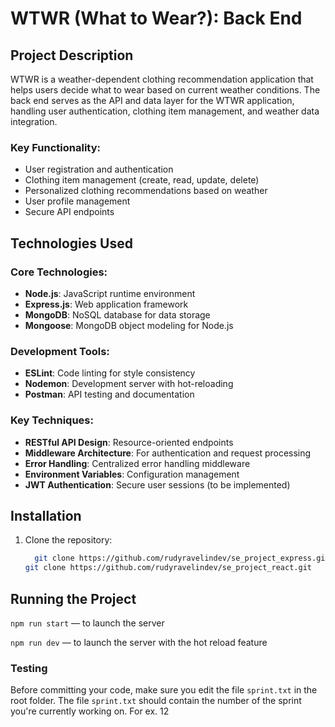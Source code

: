 # WTWR (What to Wear?): Back End

## Project Description

WTWR is a weather-dependent clothing recommendation application that helps users decide what to wear based on current weather conditions. The back end serves as the API and data layer for the WTWR application, handling user authentication, clothing item management, and weather data integration.

### Key Functionality:

- User registration and authentication
- Clothing item management (create, read, update, delete)
- Personalized clothing recommendations based on weather
- User profile management
- Secure API endpoints

## Technologies Used

### Core Technologies:

- **Node.js**: JavaScript runtime environment
- **Express.js**: Web application framework
- **MongoDB**: NoSQL database for data storage
- **Mongoose**: MongoDB object modeling for Node.js

### Development Tools:

- **ESLint**: Code linting for style consistency
- **Nodemon**: Development server with hot-reloading
- **Postman**: API testing and documentation

### Key Techniques:

- **RESTful API Design**: Resource-oriented endpoints
- **Middleware Architecture**: For authentication and request processing
- **Error Handling**: Centralized error handling middleware
- **Environment Variables**: Configuration management
- **JWT Authentication**: Secure user sessions (to be implemented)

## Installation

1. Clone the repository:
   ```bash
     git clone https://github.com/rudyravelindev/se_project_express.git
   git clone https://github.com/rudyravelindev/se_project_react.git
   ```

## Running the Project

`npm run start` — to launch the server

`npm run dev` — to launch the server with the hot reload feature

### Testing

Before committing your code, make sure you edit the file `sprint.txt` in the root folder. The file `sprint.txt` should contain the number of the sprint you're currently working on. For ex. 12
